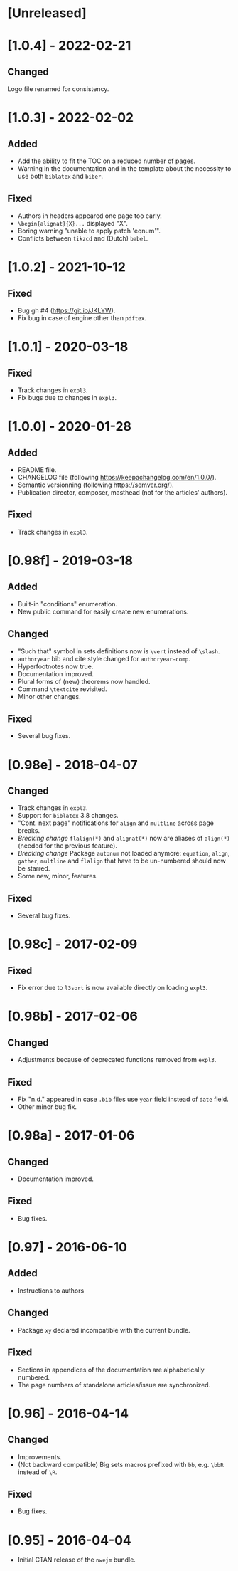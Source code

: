 # [Unreleased]

# [1.0.4] - 2022-02-21

## Changed
Logo file renamed for consistency.

# [1.0.3] - 2022-02-02

## Added
- Add the ability to fit the TOC on a reduced number of pages.
- Warning in the documentation and in the template about the necessity to use both `biblatex` and `biber`.

## Fixed
- Authors in headers appeared one page too early.
- `\begin{alignat}{X}...` displayed "X".
- Boring warning "unable to apply patch 'eqnum'".
- Conflicts between `tikzcd` and (Dutch) `babel`.

# [1.0.2] - 2021-10-12

## Fixed
- Bug gh #4 (https://git.io/JKLYW).
- Fix bug in case of engine other than `pdftex`.

# [1.0.1] - 2020-03-18

## Fixed
- Track changes in `expl3`.
- Fix bugs due to changes in `expl3`.

# [1.0.0] - 2020-01-28

## Added
- README file.
- CHANGELOG file (following https://keepachangelog.com/en/1.0.0/).
- Semantic versionning (following https://semver.org/).
- Publication director, composer, masthead (not for the articles' authors).

## Fixed
- Track changes in `expl3`.

# [0.98f] - 2019-03-18

## Added
- Built-in "conditions" enumeration.
- New public command for easily create new enumerations.

## Changed
- "Such that" symbol in sets definitions now is `\vert` instead of `\slash`.
- `authoryear` bib and cite style changed for `authoryear-comp`.
- Hyperfootnotes now true.
- Documentation improved.
- Plural forms of (new) theorems now handled.
- Command `\textcite` revisited.
- Minor other changes.

## Fixed
- Several bug fixes.

# [0.98e] - 2018-04-07

## Changed
- Track changes in `expl3`.
- Support for `biblatex` 3.8 changes.
- "Cont. next page" notifications for `align` and `multline` across page breaks.
- *Breaking change* `flalign(*)` and `alignat(*)` now are aliases of `align(*)`
  (needed for the previous feature).
- *Breaking change* Package `autonum` not loaded anymore: `equation`, `align`,
  `gather`, `multline` and `flalign` that have to be un-numbered should now be
  starred.
- Some new, minor, features.

## Fixed
- Several bug fixes.

# [0.98c] - 2017-02-09

## Fixed
- Fix error due to `l3sort` is now available directly on loading `expl3`.

# [0.98b] - 2017-02-06

## Changed
- Adjustments because of deprecated functions removed from `expl3`.

## Fixed
- Fix "n.d." appeared in case `.bib` files use `year` field instead of `date`
  field.
- Other minor bug fix.

# [0.98a] - 2017-01-06

## Changed
- Documentation improved.

## Fixed
- Bug fixes.

# [0.97] - 2016-06-10

## Added
- Instructions to authors

## Changed
- Package `xy` declared incompatible with the current bundle.

## Fixed
- Sections in appendices of the documentation are alphabetically numbered.
- The page numbers of standalone articles/issue are synchronized.

# [0.96] - 2016-04-14

## Changed
- Improvements.
- (Not backward compatible) Big sets macros prefixed with `bb`, e.g. `\bbR`
  instead of `\R`.

## Fixed
- Bug fixes.

# [0.95] - 2016-04-04

- Initial CTAN release of the `nwejm` bundle.
